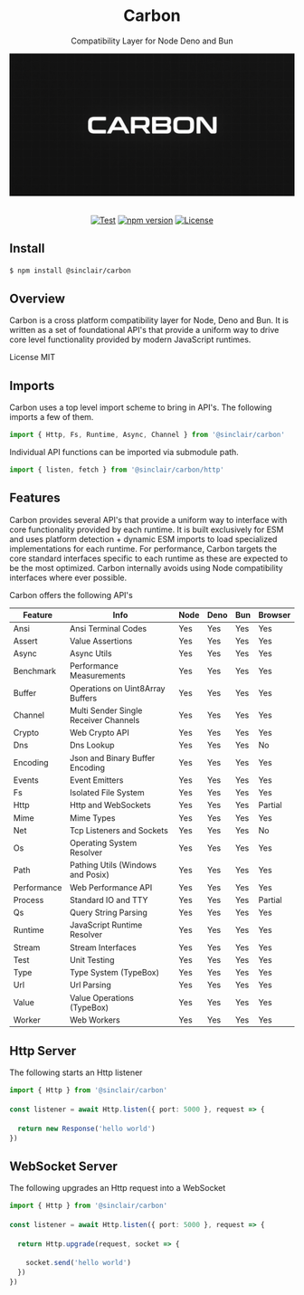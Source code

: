 <div align='center'>

<h1>Carbon</h1>

<p>Compatibility Layer for Node Deno and Bun</p>

<img src="https://github.com/sinclairzx81/carbon/blob/main/carbon.png?raw=true" />

<br />
<br />

[![Test](https://github.com/sinclairzx81/carbon/actions/workflows/test.yml/badge.svg)](https://github.com/sinclairzx81/carbon/actions/workflows/test.yml) [![npm version](https://badge.fury.io/js/%40sinclair%2Fcarbon.svg)](https://badge.fury.io/js/%40sinclair%2Fcarbon) [![License](https://img.shields.io/badge/License-MIT-yellow.svg)](https://opensource.org/licenses/MIT)

</div>


## Install

```bash
$ npm install @sinclair/carbon
```

## Overview

Carbon is a cross platform compatibility layer for Node, Deno and Bun. It is written as a set of foundational API's that provide a uniform way to drive core level functionality provided by modern JavaScript runtimes.

License MIT

## Imports

Carbon uses a top level import scheme to bring in API's. The following imports a few of them.

```typescript
import { Http, Fs, Runtime, Async, Channel } from '@sinclair/carbon'
```
Individual API functions can be imported via submodule path.

```typescript
import { listen, fetch } from '@sinclair/carbon/http'
```

## Features

Carbon provides several API's that provide a uniform way to interface with core functionality provided by each runtime. It is built exclusively for ESM and uses platform detection + dynamic ESM imports to load specialized implementations for each runtime. For performance, Carbon targets the core standard interfaces specific to each runtime as these are expected to be the most optimized. Carbon internally avoids using Node compatibility interfaces where ever possible.

Carbon offers the following API's



| Feature         | Info                                    | Node   | Deno   | Bun   | Browser |
| ---             | ---                                     | ---    | ---    | ---   | ---     |
| Ansi            | Ansi Terminal Codes                     | Yes    | Yes    | Yes   | Yes     |
| Assert          | Value Assertions                        | Yes    | Yes    | Yes   | Yes     |
| Async           | Async Utils                             | Yes    | Yes    | Yes   | Yes     |
| Benchmark       | Performance Measurements                | Yes    | Yes    | Yes   | Yes     |
| Buffer          | Operations on Uint8Array Buffers        | Yes    | Yes    | Yes   | Yes     |
| Channel         | Multi Sender Single Receiver Channels   | Yes    | Yes    | Yes   | Yes     |
| Crypto          | Web Crypto API                          | Yes    | Yes    | Yes   | Yes     |
| Dns             | Dns Lookup                              | Yes    | Yes    | Yes   | No      |
| Encoding        | Json and Binary Buffer Encoding         | Yes    | Yes    | Yes   | Yes     |
| Events          | Event Emitters                          | Yes    | Yes    | Yes   | Yes     |
| Fs              | Isolated File System                    | Yes    | Yes    | Yes   | Yes     |
| Http            | Http and WebSockets                     | Yes    | Yes    | Yes   | Partial |
| Mime            | Mime Types                              | Yes    | Yes    | Yes   | Yes     |
| Net             | Tcp Listeners and Sockets               | Yes    | Yes    | Yes   | No      |
| Os              | Operating System Resolver               | Yes    | Yes    | Yes   | Yes     |
| Path            | Pathing Utils (Windows and Posix)       | Yes    | Yes    | Yes   | Yes     |
| Performance     | Web Performance API                     | Yes    | Yes    | Yes   | Yes     |
| Process         | Standard IO and TTY                     | Yes    | Yes    | Yes   | Partial |
| Qs              | Query String Parsing                    | Yes    | Yes    | Yes   | Yes     |
| Runtime         | JavaScript Runtime Resolver             | Yes    | Yes    | Yes   | Yes     |
| Stream          | Stream Interfaces                       | Yes    | Yes    | Yes   | Yes     |
| Test            | Unit Testing                            | Yes    | Yes    | Yes   | Yes     |
| Type            | Type System (TypeBox)                   | Yes    | Yes    | Yes   | Yes     |
| Url             | Url Parsing                             | Yes    | Yes    | Yes   | Yes     |
| Value           | Value Operations (TypeBox)              | Yes    | Yes    | Yes   | Yes     |
| Worker          | Web Workers                             | Yes    | Yes    | Yes   | Yes     |

## Http Server

The following starts an Http listener

```typescript
import { Http } from '@sinclair/carbon'

const listener = await Http.listen({ port: 5000 }, request => {

  return new Response('hello world')
})
```

## WebSocket Server

The following upgrades an Http request into a WebSocket

```typescript
import { Http } from '@sinclair/carbon'

const listener = await Http.listen({ port: 5000 }, request => {

  return Http.upgrade(request, socket => {

    socket.send('hello world')
  })
})
```